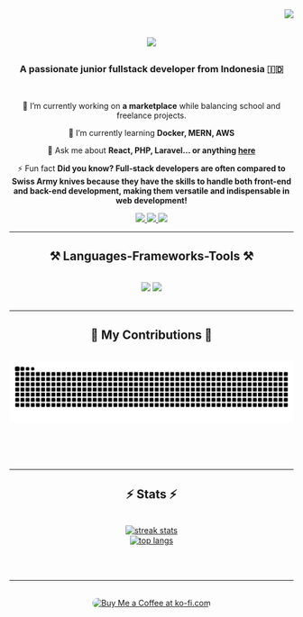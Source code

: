 <img align="right" src="https://visitor-badge.laobi.icu/badge?page_id=romeoaditya.romeoaditya" />

<h1 align="center">
    <img src="https://readme-typing-svg.herokuapp.com/?font=Righteous&size=35&center=true&vCenter=true&width=500&height=70&duration=4000&lines=Hi+There!+👋;+I'm+Romeo+Aditya!;" />
</h1>

<h3 align="center">A passionate junior fullstack developer from Indonesia 🇮🇩 </h3>

<br/>

<div align="center">
 
 🔭 I’m currently working on **a marketplace** while balancing school and freelance projects.
 
 🌱 I’m currently learning **Docker, MERN, AWS**

💬 Ask me about **React, PHP, Laravel... or anything [here](https://github.com/romeoaditya/romeoaditya/issues)**

⚡ Fun fact **Did you know? Full-stack developers are often compared to Swiss Army knives because they have the skills to handle both front-end and back-end development, making them versatile and indispensable in web development!**

 </div>
 
<div align="center"> 
  <a href="mailto:romeoaditya22@gmail.com">
    <img src="https://img.shields.io/badge/Gmail-333333?style=for-the-badge&logo=gmail&logoColor=red" />
  </a>
  <a href="https://www.instagram.com/romeoadity_" target="_blank">
    <img src="https://img.shields.io/badge/Instagram-E4405F?style=for-the-badge&logo=instagram&logoColor=white" target="_blank" />
  </a>
  <a href="https://romeoaditya.vercel.app" target="_blank">
     <img src="https://img.shields.io/badge/Portfolio-FF5722?style=for-the-badge&logo=todoist&logoColor=white" target="_blank" /> <!-- sqlite, safari, google-chrome are other good icon options -->
  </a>
</div>

 <hr/>
 
<h2 align="center">⚒️ Languages-Frameworks-Tools ⚒️</h2>
<br/>
<div align="center">
    <img src="https://skillicons.dev/icons?i=react,bootstrap,html,css,tailwind,vscode,github,figma,git" />
    <img src="https://skillicons.dev/icons?i=php,laravel,javascript,express,java,mysql" /><br>
</div>

<br/>
<hr/>

<div align="center">
  <h2>🐍 My Contributions 🐍</h2>
  <br>
  <img alt="snake eating my contributions" src="https://raw.githubusercontent.com/romeoaditya/romeoaditya/output/github-contribution-grid-snake.svg" />
  
  <br/><br/><br/>
</div>

<hr/>

<h2 align="center">⚡ Stats ⚡</h2>
<br>
<!-- <div align=center>
  <img width=390 src="https://github-readme-streak-stats-salesp07.vercel.app/?user=salesp07&count_private=true&theme=react&border_radius=10" alt="streak stats"/>
  <img width=390 src="https://github-readme-stats-salesp07.vercel.app/api?username=salesp07&count_private=true&show_icons=true&theme=react&rank_icon=github&border_radius=10" alt="readme stats" />
  <br/>
  <img width=325 align="center" src="https://github-readme-stats-salesp07.vercel.app/api/top-langs/?username=salesp07&hide=HTML&langs_count=8&layout=compact&theme=react&border_radius=10&size_weight=0.5&count_weight=0.5&exclude_repo=github-readme-stats" alt="top langs" />
</div> -->

<div align="center">
  <a href="#">
    <img width="390" src="https://github-readme-streak-stats-salesp07.vercel.app/?user=salesp07&count_private=true&theme=react&border_radius=10" alt="streak stats" />
  </a>
  <br/>
  <a href="#">
    <img width="325" align="center" src="https://github-readme-stats-salesp07.vercel.app/api/top-langs/?username=salesp07&hide=HTML&langs_count=8&layout=compact&theme=react&border_radius=10&size_weight=0.5&count_weight=0.5&exclude_repo=github-readme-stats" alt="top langs" />
  </a>
</div>


<br/><br/>

<hr/>

<br/>

<div align="center">
<a href='https://saweria.co/romeoaditya' target='_blank'><img height='80' style='border:0px;height:80px;border-radius:15px' src='https://blue.kumparan.com/image/upload/fl_progressive,fl_lossy,c_fill,q_auto:best,w_640/v1634025439/01gvcf9vy7dhk2nkx30j2wr6n5.png' border='0' alt='Buy Me a Coffee at ko-fi.com' /></a>
</div>

<br/>
